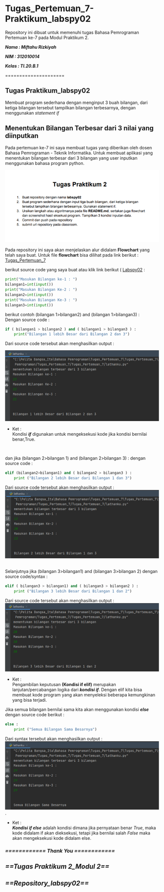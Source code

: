 # Tugas_Pertemuan_7- Praktikum_labspy02

Repository ini dibuat untuk memenuhi tugas Bahasa Pemrograman Pertemuan ke-7 pada Modul Praktikum 2.

***Nama : Miftahu Rizkiyah***

***NIM : 312010014***

***Kelas : TI.20.B.1***

=====================

## Tugas Praktikum_labspy02
 
Membuat program sederhana dengan menginput 3 buah bilangan, dari ketiga bilangan tersebut tampilkan bilangan terbesarnya, dengan menggunakan *statement if*

## Menentukan Bilangan Terbesar dari 3 nilai yang diinputkan

Pada pertemuan ke-7 ini saya membuat tugas yang diberikan oleh dosen Bahasa Pemrograman - Teknik Informatika.
Untuk membuat aplikasi yang menentukan bilangan terbesar dari 3 bilangan yang user inputkan menggunakan bahasa program python.
<br>

![Tugas_Praktikum2](pict/Tugas_Praktikum2(labspy02).PNG) <br>


Pada repository ini saya akan menjelaskan alur didalam **Flowchart** yang telah saya buat. Untuk file **flowchart** bisa dilihat pada link berikut : 
[Tugas_Pertemuan_7](Flowchart_part7.pdf)
<br>

berikut source code yang saya buat atau klik link berikut ( [Labspy02](latihanku.py) : <br>

``` python
print("Masukan Bilangan ke-1 : ")
bilangan1=int(input())
print("Masukan Bilangan Ke-2 : ")
bilangan2=int(input())
print("Masukan Bilangan Ke-3 : ")
bilangan3=int(input())
```
berikut contoh (bilangan 1>bilangan2) and (bilangan 1>bilangan3) :<br>
Dengan source code : 

``` python
if ( bilangan1 > bilangan2 ) and ( bilangan1 > bilangan3 ) :
    print("Bilangan 1 lebih Besar dari Bilangan 2 dan 3")
```
Dari source code tersebut akan menghasilkan output :

![Bilangan1>bilangan2&3](pict/Bilangan1_lebih_besar_dari_bilangan2_dan_bilangan3.PNG)
<br>
* Ket : <br>
Kondisi ***if*** digunakan untuk mengeksekusi kode jika kondisi bernilai benar,True.
<br>

dan jika (bilangan 2>bilangan 1) and (bilangan 2>bilangan 3) :
dengan source code :

``` python
elif (bilangan2>bilangan1) and ( bilangan2 > bilangan3 ) :
    print ("Bilangan 2 lebih Besar dari Bilangan 1 dan 3")
```
Dari source code tersebut akan menghasilkan output : 
![(Bilangan2>Bilangan1),(Bilangan2>Bilangan3)](pict/Bil2_lebih_besar_dari_bil1_dan_bil3.PNG)
<br>
<br>

Selanjutnya jika (bilangan 3>bilangan1) and (bilangan 3>bilangan 2) dengan source code/syntax :

``` python
elif ( bilangan3 > bilangan1) and ( bilangan3 > bilangan2 ) :
    print ("Bilangan 3 lebih Besar dari Bilangan 1 dan 2")
```
Dari source code tersebut akan menghasilkan output :
![(Bilangan3>Bilangan1),(Bilangan3>Bilangan2)](pict/Bil3_lebih_besar_dari_bil1_dan_bil2.PNG)
<br>
* Ket : <br>
Pengambilan keputusan **(Kondisi if elif)** merupakan lanjutan/percabangan logika dari ***kondisi if***. Dengan elif kita bisa membuat kode program yang akan menyeleksi beberapa kemungkinan yang bisa terjadi.

Jika semua bilangan bernilai sama kita akan menggunakan kondisi ***else*** dengan source code berikut : <br>
``` python
else :
    print ("Semua Bilangan Sama Besarnya")
```

Dari syntax tersebut akan menghasilkan output : <br>
![Semua_Bilangan_Sama_Besarnya](pict/Semua_bilangan_Sama_Besarnya.PNG).
<br>
* Ket : <br>
***Kondisi if else*** adalah kondisi dimana jika pernyataan benar *True*, maka kode didalam if akan dieksekusi, tetapi jika bernilai salah *False* maka akan mengeksekusi kode didalam else.

### ***============ Thank You ============***
##      ***==Tugas Praktikum 2_Modul 2==***
##         ***==Repository_labspy02==***

